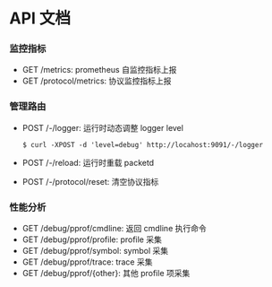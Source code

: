 # API 文档

### 监控指标

* GET /metrics: prometheus 自监控指标上报
* GET /protocol/metrics: 协议监控指标上报

### 管理路由

* POST /-/logger: 运行时动态调整 logger level

    ```shell
    $ curl -XPOST -d 'level=debug' http://locahost:9091/-/logger 
    ```

* POST /-/reload: 运行时重载 packetd
* POST /-/protocol/reset: 清空协议指标

### 性能分析

* GET /debug/pprof/cmdline: 返回 cmdline 执行命令
* GET /debug/pprof/profile: profile 采集
* GET /debug/pprof/symbol: symbol 采集
* GET /debug/pprof/trace: trace 采集
* GET /debug/pprof/{other}: 其他 profile 项采集
